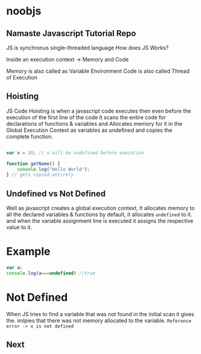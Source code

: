 # noobjs
## Namaste Javascript Tutorial Repo

JS is synchronus single-threaded language
How does JS Works?

Inside an execution context -> Memory and Code

Memory is also called as Variable Environment
Code is also called Thread of Execution

## Hoisting

JS Code Hoisting is when a javascript code executes then even before the execution of the first line of the code it scans the entire code for declarations of functions & variables and Allocates memory for it in the Global Execution Context as
variables as undefined and copies the complete function.

```javascript

var x = 10; // x will be undefined before execution

function getName() {
    console.log("Hello World");
} // gets copied entirely

```


## Undefined vs Not Defined

Well as javascript creates a global execution context,
It allocates memory to all the declared variables & functions
by default, it allocates `undefined` to it. and when the variable assignment line is executed it assigns the respective value to it.

# Example
```javascript
var a;
console.log(a===undefined) //true
```

# Not Defined
When JS tries to find a variable that was not found in the initial scan it gives the. imlpies that there was not memory allocated to the variable.
`Reference error -> x is not defined`

## Next